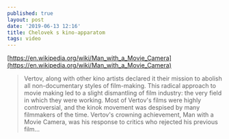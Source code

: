 ```yaml
---
published: true
layout: post
date: '2019-06-13 12:16'
title: Chelovek s kino-apparatom
tags: video 
---
```

[https://en.wikipedia.org/wiki/Man_with_a_Movie_Camera](https://en.wikipedia.org/wiki/Man_with_a_Movie_Camera)

> Vertov, along with other kino artists declared it their mission to abolish all non-documentary styles of film-making. This radical approach to movie making led to a slight dismantling of film industry: the very field in which they were working. Most of Vertov's films were highly controversial, and the kinok movement was despised by many filmmakers of the time. Vertov's crowning achievement, Man with a Movie Camera, was his response to critics who rejected his previous film...
